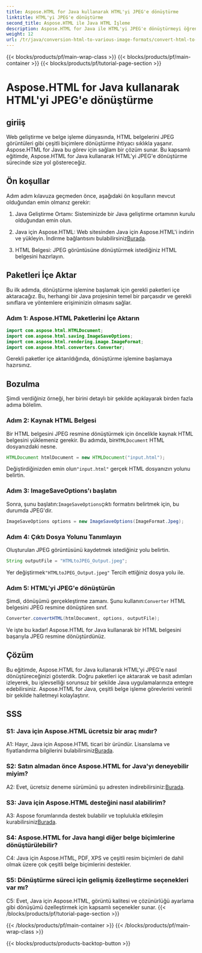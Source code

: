 ```yaml
---
title: Aspose.HTML for Java kullanarak HTML'yi JPEG'e dönüştürme
linktitle: HTML'yi JPEG'e dönüştürme
second_title: Aspose.HTML ile Java HTML İşleme
description: Aspose.HTML for Java ile HTML'yi JPEG'e dönüştürmeyi öğrenin. Sorunsuz belge işleme için adım adım kılavuz.
weight: 12
url: /tr/java/conversion-html-to-various-image-formats/convert-html-to-jpeg/
---
```


{{< blocks/products/pf/main-wrap-class >}}
{{< blocks/products/pf/main-container >}}
{{< blocks/products/pf/tutorial-page-section >}}

# Aspose.HTML for Java kullanarak HTML'yi JPEG'e dönüştürme

## giriiş

Web geliştirme ve belge işleme dünyasında, HTML belgelerini JPEG görüntüleri gibi çeşitli biçimlere dönüştürme ihtiyacı sıklıkla yaşanır. Aspose.HTML for Java bu görev için sağlam bir çözüm sunar. Bu kapsamlı eğitimde, Aspose.HTML for Java kullanarak HTML'yi JPEG'e dönüştürme sürecinde size yol göstereceğiz. 

## Ön koşullar

Adım adım kılavuza geçmeden önce, aşağıdaki ön koşulların mevcut olduğundan emin olmanız gerekir:

1. Java Geliştirme Ortamı: Sisteminizde bir Java geliştirme ortamının kurulu olduğundan emin olun.

2.  Java için Aspose.HTML: Web sitesinden Java için Aspose.HTML'i indirin ve yükleyin. İndirme bağlantısını bulabilirsiniz[Burada](https://releases.aspose.com/html/java/).

3. HTML Belgesi: JPEG görüntüsüne dönüştürmek istediğiniz HTML belgesini hazırlayın.

## Paketleri İçe Aktar

Bu ilk adımda, dönüştürme işlemine başlamak için gerekli paketleri içe aktaracağız. Bu, herhangi bir Java projesinin temel bir parçasıdır ve gerekli sınıflara ve yöntemlere erişiminizin olmasını sağlar.

### Adım 1: Aspose.HTML Paketlerini İçe Aktarın

```java
import com.aspose.html.HTMLDocument;
import com.aspose.html.saving.ImageSaveOptions;
import com.aspose.html.rendering.image.ImageFormat;
import com.aspose.html.converters.Converter;
```

Gerekli paketler içe aktarıldığında, dönüştürme işlemine başlamaya hazırsınız.

## Bozulma

Şimdi verdiğiniz örneği, her birini detaylı bir şekilde açıklayarak birden fazla adıma bölelim.

### Adım 2: Kaynak HTML Belgesi

 Bir HTML belgesini JPEG resmine dönüştürmek için öncelikle kaynak HTML belgesini yüklemeniz gerekir. Bu adımda, bir`HTMLDocument` HTML dosyanızdaki nesne.

```java
HTMLDocument htmlDocument = new HTMLDocument("input.html");
```

 Değiştirdiğinizden emin olun`"input.html"` gerçek HTML dosyanızın yolunu belirtin.

### Adım 3: ImageSaveOptions'ı başlatın

 Sonra, şunu başlatın:`ImageSaveOptions`çıktı formatını belirtmek için, bu durumda JPEG'dir.

```java
ImageSaveOptions options = new ImageSaveOptions(ImageFormat.Jpeg);
```

### Adım 4: Çıktı Dosya Yolunu Tanımlayın

Oluşturulan JPEG görüntüsünü kaydetmek istediğiniz yolu belirtin.

```java
String outputFile = "HTMLtoJPEG_Output.jpeg";
```

 Yer değiştirmek`"HTMLtoJPEG_Output.jpeg"` Tercih ettiğiniz dosya yolu ile.

### Adım 5: HTML'yi JPEG'e dönüştürün

 Şimdi, dönüşümü gerçekleştirme zamanı. Şunu kullanın:`Converter` HTML belgesini JPEG resmine dönüştüren sınıf.

```java
Converter.convertHTML(htmlDocument, options, outputFile);
```

Ve işte bu kadar! Aspose.HTML for Java kullanarak bir HTML belgesini başarıyla JPEG resmine dönüştürdünüz.

## Çözüm

Bu eğitimde, Aspose.HTML for Java kullanarak HTML'yi JPEG'e nasıl dönüştüreceğinizi gösterdik. Doğru paketleri içe aktararak ve basit adımları izleyerek, bu işlevselliği sorunsuz bir şekilde Java uygulamalarınıza entegre edebilirsiniz. Aspose.HTML for Java, çeşitli belge işleme görevlerini verimli bir şekilde halletmeyi kolaylaştırır.

## SSS

### S1: Java için Aspose.HTML ücretsiz bir araç mıdır?

 A1: Hayır, Java için Aspose.HTML ticari bir üründür. Lisanslama ve fiyatlandırma bilgilerini bulabilirsiniz[Burada](https://purchase.aspose.com/buy).

### S2: Satın almadan önce Aspose.HTML for Java'yı deneyebilir miyim?

 A2: Evet, ücretsiz deneme sürümünü şu adresten indirebilirsiniz:[Burada](https://releases.aspose.com/html/java).

### S3: Java için Aspose.HTML desteğini nasıl alabilirim?

A3: Aspose forumlarında destek bulabilir ve toplulukla etkileşim kurabilirsiniz[Burada](https://forum.aspose.com/).

### S4: Aspose.HTML for Java hangi diğer belge biçimlerine dönüştürülebilir?

C4: Java için Aspose.HTML, PDF, XPS ve çeşitli resim biçimleri de dahil olmak üzere çok çeşitli belge biçimlerini destekler.

### S5: Dönüştürme süreci için gelişmiş özelleştirme seçenekleri var mı?

C5: Evet, Java için Aspose.HTML, görüntü kalitesi ve çözünürlüğü ayarlama gibi dönüşümü özelleştirmek için kapsamlı seçenekler sunar.
{{< /blocks/products/pf/tutorial-page-section >}}

{{< /blocks/products/pf/main-container >}}
{{< /blocks/products/pf/main-wrap-class >}}

{{< blocks/products/products-backtop-button >}}
